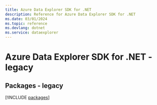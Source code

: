 ```yaml
---
title: Azure Data Explorer SDK for .NET
description: Reference for Azure Data Explorer SDK for .NET
ms.date: 03/01/2024
ms.topic: reference
ms.devlang: dotnet
ms.service: dataexplorer
---
```

# Azure Data Explorer SDK for .NET - legacy
## Packages - legacy
[!INCLUDE [packages](data-explorer-index.md)]